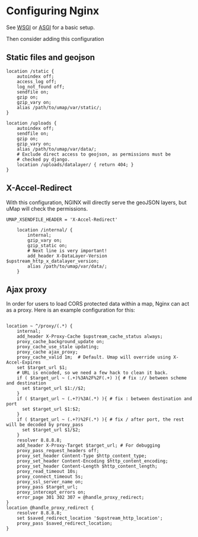 # Configuring Nginx

See [WSGI](wsgi.md) or [ASGI](asgi.md) for a basic setup.

Then consider adding this configuration

## Static files and geojson

```nginx title="nginx.conf"
location /static {
    autoindex off;
    access_log off;
    log_not_found off;
    sendfile on;
    gzip on;
    gzip_vary on;
    alias /path/to/umap/var/static/;   
}

location /uploads {
    autoindex off;
    sendfile on;
    gzip on;
    gzip_vary on;
    alias /path/to/umap/var/data/;
    # Exclude direct access to geojson, as permissions must be
    # checked py django.
    location /uploads/datalayer/ { return 404; }
}
```

## X-Accel-Redirect

With this configuration, NGINX will directly serve the geoJSON layers, but uMap will check the permissions.

```title="umap.conf"
UMAP_XSENDFILE_HEADER = 'X-Accel-Redirect'
```

```title="nginx.conf"
    location /internal/ {
        internal;
        gzip_vary on;
        gzip_static on;
        # Next line is very important!
        add_header X-DataLayer-Version $upstream_http_x_datalayer_version;
        alias /path/to/umap/var/data/;
    }
```

## Ajax proxy

In order for users to load CORS protected data within a map, Nginx can act as a proxy.
Here is an example configuration for this:

```

location ~ ^/proxy/(.*) {
    internal;
    add_header X-Proxy-Cache $upstream_cache_status always;
    proxy_cache_background_update on;
    proxy_cache_use_stale updating;
    proxy_cache ajax_proxy;
    proxy_cache_valid 1m;  # Default. Umap will override using X-Accel-Expires
    set $target_url $1;
    # URL is encoded, so we need a few hack to clean it back.
    if ( $target_url ~ (.+)%3A%2F%2F(.+) ){ # fix :// between scheme and destination
      set $target_url $1://$2;
    }
    if ( $target_url ~ (.+?)%3A(.*) ){ # fix : between destination and port
      set $target_url $1:$2;
    }
    if ( $target_url ~ (.+?)%2F(.*) ){ # fix / after port, the rest will be decoded by proxy_pass
      set $target_url $1/$2;
    }
    resolver 8.8.8.8;
    add_header X-Proxy-Target $target_url; # For debugging
    proxy_pass_request_headers off;
    proxy_set_header Content-Type $http_content_type;
    proxy_set_header Content-Encoding $http_content_encoding;
    proxy_set_header Content-Length $http_content_length;
    proxy_read_timeout 10s;
    proxy_connect_timeout 5s;
    proxy_ssl_server_name on;
    proxy_pass $target_url;
    proxy_intercept_errors on;
    error_page 301 302 307 = @handle_proxy_redirect;
}
location @handle_proxy_redirect {
    resolver 8.8.8.8;
    set $saved_redirect_location '$upstream_http_location';
    proxy_pass $saved_redirect_location;
}
```
